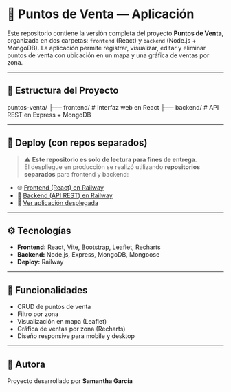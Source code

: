 # 📌 Puntos de Venta — Aplicación

Este repositorio contiene la versión completa del proyecto **Puntos de Venta**, organizada en dos carpetas: `frontend` (React) y `backend` (Node.js + MongoDB). La aplicación permite registrar, visualizar, editar y eliminar puntos de venta con ubicación en un mapa y una gráfica de ventas por zona.

---

## 📂 Estructura del Proyecto

puntos-venta/
├── frontend/ # Interfaz web en React
├── backend/ # API REST en Express + MongoDB

---

## 🚀 Deploy (con repos separados)

> ⚠️ **Este repositorio es solo de lectura para fines de entrega**.  
> El despliegue en producción se realizó utilizando **repositorios separados** para frontend y backend:

- 🌐 [Frontend (React) en Railway](https://github.com/Samantha9705/puntos-venta-app)
- 🚰 [Backend (API REST) en Railway](https://github.com/Samantha9705/puntos-venta-api)
- 📱 [Ver aplicación desplegada](https://puntos-venta-app-production.up.railway.app/)

---

## ⚙️ Tecnologías

- **Frontend:** React, Vite, Bootstrap, Leaflet, Recharts  
- **Backend:** Node.js, Express, MongoDB, Mongoose  
- **Deploy:** Railway 

---

## 📌 Funcionalidades

- CRUD de puntos de venta  
- Filtro por zona  
- Visualización en mapa (Leaflet)  
- Gráfica de ventas por zona (Recharts)  
- Diseño responsive para mobile y desktop

---

## 🧪 Autora

Proyecto desarrollado por **Samantha García** 

